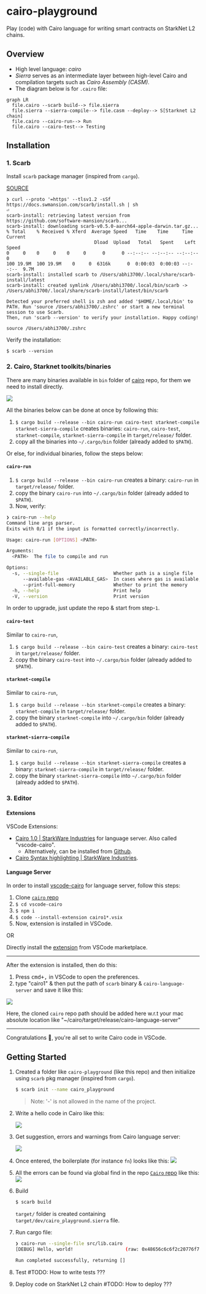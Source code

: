 # cairo-playground

Play (code) with Cairo language for writing smart contracts on StarkNet L2 chains.

## Overview

- High level language: _cairo_
- _Sierra_ serves as an intermediate layer between high-level Cairo and compilation targets such as _Cairo Assembly (CASM)_.
- The diagram below is for `.cairo` file:

```mermaid
graph LR
  file.cairo --scarb build--> file.sierra
  file.sierra --sierra-compile--> file.casm --deploy--> S[Starknet L2 chain]
  file.cairo --cairo-run--> Run
  file.cairo --cairo-test--> Testing
```

## Installation

### 1. Scarb

Install `scarb` package manager (inspired from `cargo`).

[SOURCE](https://docs.swmansion.com/scarb/docs/install#quick-installation)

```console
❯ curl --proto '=https' --tlsv1.2 -sSf https://docs.swmansion.com/scarb/install.sh | sh                                                                                            ⏎
scarb-install: retrieving latest version from https://github.com/software-mansion/scarb...
scarb-install: downloading scarb-v0.5.0-aarch64-apple-darwin.tar.gz...
% Total    % Received % Xferd  Average Speed   Time    Time     Time  Current
                                Dload  Upload   Total   Spent    Left  Speed
0     0    0     0    0     0      0      0 --:--:-- --:--:-- --:--:--     0
100 19.9M  100 19.9M    0     0  6316k      0  0:00:03  0:00:03 --:--:--  9.7M
scarb-install: installed scarb to /Users/abhi3700/.local/share/scarb-install/latest
scarb-install: created symlink /Users/abhi3700/.local/bin/scarb -> /Users/abhi3700/.local/share/scarb-install/latest/bin/scarb

Detected your preferred shell is zsh and added '$HOME/.local/bin' to PATH. Run 'source /Users/abhi3700/.zshrc' or start a new terminal session to use Scarb.
Then, run 'scarb --version' to verify your installation. Happy coding!
```

```console
source /Users/abhi3700/.zshrc
```

Verify the installation:

```console
$ scarb --version
```

### 2. Cairo, Starknet toolkits/binaries

There are many binaries available in `bin` folder of [cairo](https://github.com/starkware-libs/cairo) repo, for them we need to install directly.

![](img/cairo-bin-cargo-run.png)

All the binaries below can be done at once by following this:

1. `$ cargo build --release --bin cairo-run cairo-test starknet-compile starknet-sierra-compile` creates binaries: `cairo-run`, `cairo-test`, `starknet-compile`, `starknet-sierra-compile` in `target/release/` folder.
2. copy all the binaries into `~/.cargo/bin` folder (already added to `$PATH`).

Or else, for individual binaries, follow the steps below:

#### `cairo-run`

1. `$ cargo build --release --bin cairo-run` creates a binary: `cairo-run` in `target/release/` folder.
2. copy the binary `cairo-run` into `~/.cargo/bin` folder (already added to `$PATH`).
3. Now, verify:

```sh
❯ cairo-run --help                                                                                                                                ⏎
Command line args parser.
Exits with 0/1 if the input is formatted correctly/incorrectly.

Usage: cairo-run [OPTIONS] <PATH>

Arguments:
  <PATH>  The file to compile and run

Options:
  -s, --single-file                    Whether path is a single file
      --available-gas <AVAILABLE_GAS>  In cases where gas is available, the amount of provided gas
      --print-full-memory              Whether to print the memory
  -h, --help                           Print help
  -V, --version                        Print version
```

In order to upgrade, just update the repo & start from step-`1`.

#### `cairo-test`

Similar to `cairo-run`,

1. `$ cargo build --release --bin cairo-test` creates a binary: `cairo-test` in `target/release/` folder.
2. copy the binary `cairo-test` into `~/.cargo/bin` folder (already added to `$PATH`).

#### `starknet-compile`

Similar to `cairo-run`,

1. `$ cargo build --release --bin starknet-compile` creates a binary: `starknet-compile` in `target/release/` folder.
2. copy the binary `starknet-compile` into `~/.cargo/bin` folder (already added to `$PATH`).

#### `starknet-sierra-compile`

Similar to `cairo-run`,

1. `$ cargo build --release --bin starknet-sierra-compile` creates a binary: `starknet-sierra-compile` in `target/release/` folder.
2. copy the binary `starknet-sierra-compile` into `~/.cargo/bin` folder (already added to `$PATH`).

### 3. Editor

#### Extensions

VSCode Extensions:

- [Cairo 1.0 | StarkWare Industries](https://marketplace.visualstudio.com/items?itemName=starkware.cairo1) for language server. Also called "vscode-cairo".
  - Alternatively, can be installed from [Github](https://github.com/starkware-libs/cairo/tree/main/vscode-cairo).
- [Cairo Syntax highlighting | StarkWare Industries](https://marketplace.visualstudio.com/items?itemName=starkware.cairo).

#### Language Server

In order to install [vscode-cairo](https://github.com/starkware-libs/cairo/tree/main/vscode-cairo) for language server, follow this steps:

1. Clone [`cairo` repo](https://github.com/starkware-libs/cairo.git)
2. `$ cd vscode-cairo`
3. `$ npm i`
4. `$ code --install-extension cairo1*.vsix`
5. Now, extension is installed in VSCode.

OR

Directly install the [extension](https://marketplace.visualstudio.com/items?itemName=starkware.cairo1) from VSCode marketplace.

---

After the extension is installed, then do this:

1. Press <kbd>cmd+,</kbd> in VSCode to open the preferences.
2. type "cairo1" & then put the path of `scarb` binary & `cairo-language-server` and save it like this:

![](../../../../img/cairo1-vscode-settings.png)

Here, the cloned `cairo` repo path should be added here w.r.t your mac absolute location like "~/cairo/target/release/cairo-language-server"

---

Congratulations 🎉, you're all set to write Cairo code in VSCode.

## Getting Started

1. Created a folder like `cairo-playground` (like this repo) and then initialize using `scarb` pkg manager (inspired from `cargo`).

   ```sh
   $ scarb init --name cairo_playground
   ```

   > Note: '-' is not allowed in the name of the project.

2. Write a hello code in Cairo like this:

   ![](img/hello_cairo.png)

3. Get suggestion, errors and warnings from Cairo language server:

   ![](img/hello_cairo_ls.png)

4. Once entered, the boilerplate (for instance `fn`) looks like this:
   ![](img/hello_cairo_ls_2.png)
5. All the errors can be found via global find in the repo [`Cairo` repo](https://github.com/starkware-libs/cairo) like this:
   ![](img/hello_cairo_ls_3.png)
6. Build

   ```sh
   $ scarb build
   ```

   `target/` folder is created containing `target/dev/cairo_playground.sierra` file.

7. Run cargo file:

   ```sh
   ❯ cairo-run --single-file src/lib.cairo                                                                                                           ⏎
   [DEBUG] Hello, world!                   (raw: 0x48656c6c6f2c20776f726c6421

   Run completed successfully, returning []
   ```

8. Test #TODO: How to write tests ???
9. Deploy code on StarkNet L2 chain #TODO: How to deploy ???
